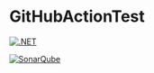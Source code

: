 # GitHubActionTest

[![.NET](https://github.com/ReginaTraber/GitHubActionTest/actions/workflows/dotnet.yml/badge.svg)](https://github.com/ReginaTraber/GitHubActionTest/actions/workflows/dotnet.yml)

[![SonarQube](https://github.com/ReginaTraber/GitHubActionTest/actions/workflows/build.yml/badge.svg)](https://github.com/ReginaTraber/GitHubActionTest/actions/workflows/build.yml)
